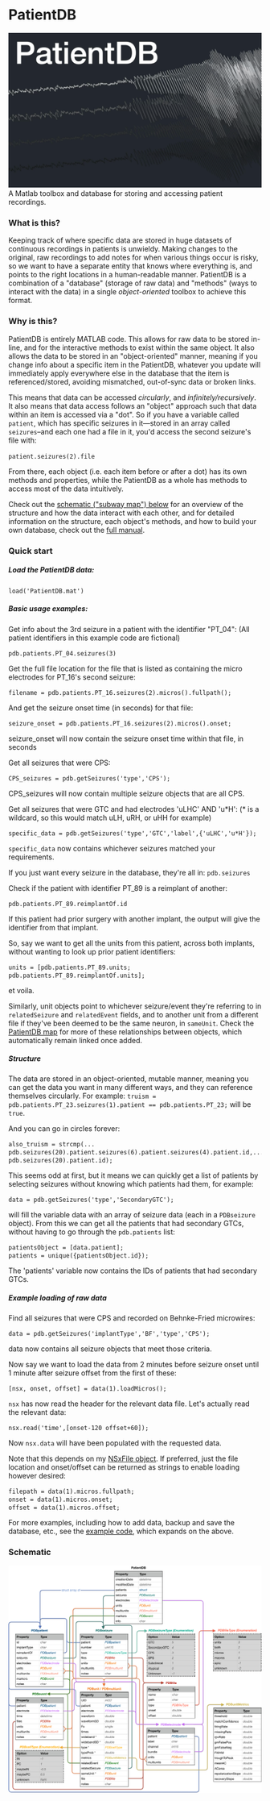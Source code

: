 
# PatientDB

![PatientDB cover image](Docs/PatientDB_cover.png?raw=true "Cover image for PatientDB")
A Matlab toolbox and database for storing and accessing patient recordings.

### What is this?
Keeping track of where specific data are stored in huge datasets of continuous recordings in patients is unwieldy. Making changes to the original, raw recordings to add notes for when various things occur is risky, so we want to have a separate entity that knows where everything is, and points to the right locations in a human-readable manner. PatientDB is a combination of a "database" (storage of raw data) and "methods" (ways to interact with the data) in a single _object-oriented_  toolbox to achieve this format.

### Why is this?
PatientDB is entirely MATLAB code. This allows for raw data to be stored in-line, and for the interactive methods to exist within the same object. It also allows the data to be stored in an "object-oriented" manner, meaning if you change info about a specific item in the PatientDB, whatever you update will immediately apply everywhere else in the database that the item is referenced/stored, avoiding mismatched, out-of-sync data or broken links.

This means that data can be accessed  _circularly_, and  _infinitely/recursively_. It also means that data access follows an "object" approach such that data within an item is accessed via a "dot". So if you have a variable called  `patient`, which has specific seizures in it—stored in an array called  `seizures`–and each one had a  file  in it, you'd access the second seizure's file with:

`patient.seizures(2).file`

From there, each object (i.e. each item before or after a dot) has its own methods and properties, while the PatientDB as a whole has methods to access most of the data intuitively.

Check out the [schematic ("subway map") below](#schematic) for an overview of the structure and how the data interact with each other, and for detailed information on the structure, each object's methods, and how to build your own database, check out the [full manual](Docs/PatientDB_manual.pdf).

### Quick start
##### Load the PatientDB data:
`load('PatientDB.mat')`
##### Basic usage examples:
Get info about the 3rd seizure in a patient with the identifier "PT_04":
(All patient identifiers in this example code are fictional)
```
pdb.patients.PT_04.seizures(3)
```

Get the full file location for the file that is listed as containing the
micro electrodes for PT_16's second seizure:
```
filename = pdb.patients.PT_16.seizures(2).micros().fullpath();
```
And get the seizure onset time (in seconds) for that file:
```
seizure_onset = pdb.patients.PT_16.seizures(2).micros().onset;
```
seizure_onset will now contain the seizure onset time within that file,  in seconds

Get all seizures that were CPS:
```
CPS_seizures = pdb.getSeizures('type','CPS');
```
CPS_seizures will now contain multiple seizure objects that are all CPS.

Get all seizures that were GTC and had electrodes 'uLHC' AND 'u\*H': (\* is a wildcard, so this would match uLH, uRH, or uHH for example)
```
specific_data = pdb.getSeizures('type','GTC','label',{'uLHC','u*H'});
```
`specific_data` now contains whichever seizures matched your requirements.

If you just want every seizure in the database, they're all in:
`pdb.seizures`

Check if the patient with identifier PT_89 is a reimplant of another:
```
pdb.patients.PT_89.reimplantOf.id
```
If this patient had prior surgery with another implant, the output will give the identifier from that implant.

So, say we want to get all the units from this patient, across both implants, without wanting to look up prior patient identifiers:
```
units = [pdb.patients.PT_89.units; pdb.patients.PT_89.reimplantOf.units];
```
et voila.

Similarly, unit objects point to whichever seizure/event they're referring to in `relatedSeizure` and `relatedEvent` fields, and to another unit from a different file if they've been deemed to be the same neuron, in `sameUnit`. Check the [PatientDB map](#schematic) for more of these relationships between objects, which automatically remain linked once added.
##### Structure
The data are stored in an object-oriented, mutable manner, meaning you can get the data you want in many different ways, and they can reference themselves circularly. For example:
`truism = pdb.patients.PT_23.seizures(1).patient == pdb.patients.PT_23;`
will be `true`.

And you can go in circles forever:
```
also_truism = strcmp(...
pdb.seizures(20).patient.seizures(6).patient.seizures(4).patient.id,...
pdb.seizures(20).patient.id);
```
This seems odd at first, but it means we can quickly get a list of
patients by selecting seizures without knowing which patients had them, for example:
```
data = pdb.getSeizures('type','SecondaryGTC');
```
will fill the variable data with an array of seizure data (each in a `PDBseizure` object). From this we can get all the patients that had secondary GTCs, without having to go through the `pdb.patients` list:
```
patientsObject = [data.patient];
patients = unique({patientsObject.id});
```
The 'patients' variable now contains the IDs of patients that had secondary GTCs.

##### Example loading of raw data
Find all seizures that were CPS and recorded on Behnke-Fried microwires:
```
data = pdb.getSeizures('implantType','BF','type','CPS');
```
data now contains all seizure objects that meet those criteria.

Now say we want to load the data from 2 minutes before seizure onset until 1 minute after seizure offset from the first of these:
```
[nsx, onset, offset] = data(1).loadMicros();
```
`nsx` has now read the header for the relevant data file. Let's actually read the relevant data:
```
nsx.read('time',[onset-120 offset+60]);
```
Now `nsx.data` will have been populated with the requested data.

Note that this depends on my [NSxFile object](https://github.com/edmerix/NSxFile). If preferred, just the file location and onset/offset can be returned as strings to enable loading however desired:
```
filepath = data(1).micros.fullpath;
onset = data(1).micros.onset;
offset = data(1).micros.offset;
```

For more examples, including how to add data, backup and save the database, etc., see the [example code](PatientDB_basic_examples.m), which expands on the above.

### Schematic
![PatientDB subway map](Docs/PatientDB_map.png?raw=true "Schematic design for PatientDB")
